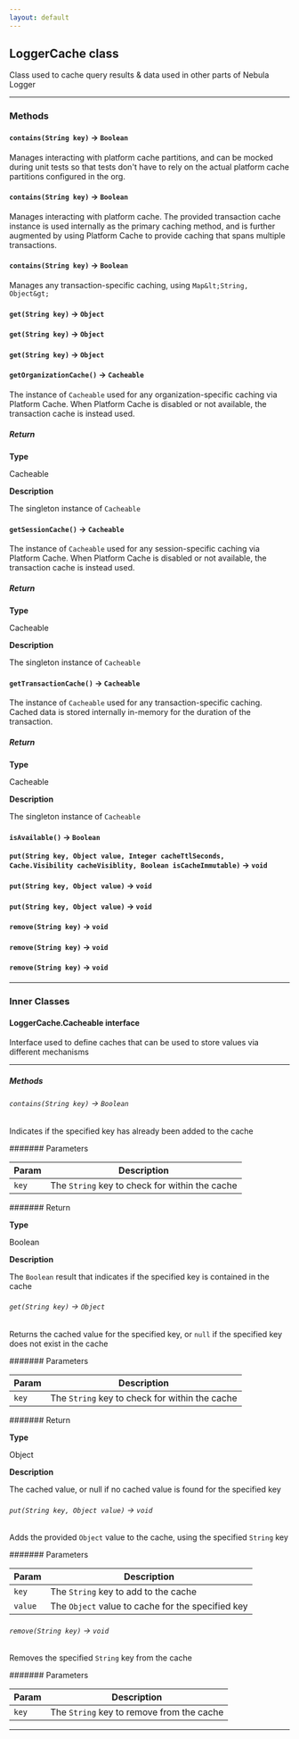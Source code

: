 ```yaml
---
layout: default
---
```


## LoggerCache class

Class used to cache query results &amp; data used in other parts of Nebula Logger

---

### Methods

#### `contains(String key)` → `Boolean`

Manages interacting with platform cache partitions, and can be mocked during unit tests so that tests don&apos;t have to rely on the actual platform cache partitions configured in the org.

#### `contains(String key)` → `Boolean`

Manages interacting with platform cache. The provided transaction cache instance is used internally as the primary caching method, and is further augmented by using Platform Cache to provide caching that spans multiple transactions.

#### `contains(String key)` → `Boolean`

Manages any transaction-specific caching, using `Map&lt;String, Object&gt;`

#### `get(String key)` → `Object`

#### `get(String key)` → `Object`

#### `get(String key)` → `Object`

#### `getOrganizationCache()` → `Cacheable`

The instance of `Cacheable` used for any organization-specific caching via Platform Cache. When Platform Cache is disabled or not available, the transaction cache is instead used.

##### Return

**Type**

Cacheable

**Description**

The singleton instance of `Cacheable`

#### `getSessionCache()` → `Cacheable`

The instance of `Cacheable` used for any session-specific caching via Platform Cache. When Platform Cache is disabled or not available, the transaction cache is instead used.

##### Return

**Type**

Cacheable

**Description**

The singleton instance of `Cacheable`

#### `getTransactionCache()` → `Cacheable`

The instance of `Cacheable` used for any transaction-specific caching. Cached data is stored internally in-memory for the duration of the transaction.

##### Return

**Type**

Cacheable

**Description**

The singleton instance of `Cacheable`

#### `isAvailable()` → `Boolean`

#### `put(String key, Object value, Integer cacheTtlSeconds, Cache.Visibility cacheVisiblity, Boolean isCacheImmutable)` → `void`

#### `put(String key, Object value)` → `void`

#### `put(String key, Object value)` → `void`

#### `remove(String key)` → `void`

#### `remove(String key)` → `void`

#### `remove(String key)` → `void`

---

### Inner Classes

#### LoggerCache.Cacheable interface

Interface used to define caches that can be used to store values via different mechanisms

---

##### Methods

###### `contains(String key)` → `Boolean`

Indicates if the specified key has already been added to the cache

####### Parameters

| Param | Description                                    |
| ----- | ---------------------------------------------- |
| `key` | The `String` key to check for within the cache |

####### Return

**Type**

Boolean

**Description**

The `Boolean` result that indicates if the specified key is contained in the cache

###### `get(String key)` → `Object`

Returns the cached value for the specified key, or `null` if the specified key does not exist in the cache

####### Parameters

| Param | Description                                    |
| ----- | ---------------------------------------------- |
| `key` | The `String` key to check for within the cache |

####### Return

**Type**

Object

**Description**

The cached value, or null if no cached value is found for the specified key

###### `put(String key, Object value)` → `void`

Adds the provided `Object` value to the cache, using the specified `String` key

####### Parameters

| Param   | Description                                       |
| ------- | ------------------------------------------------- |
| `key`   | The `String` key to add to the cache              |
| `value` | The `Object` value to cache for the specified key |

###### `remove(String key)` → `void`

Removes the specified `String` key from the cache

####### Parameters

| Param | Description                               |
| ----- | ----------------------------------------- |
| `key` | The `String` key to remove from the cache |

---
